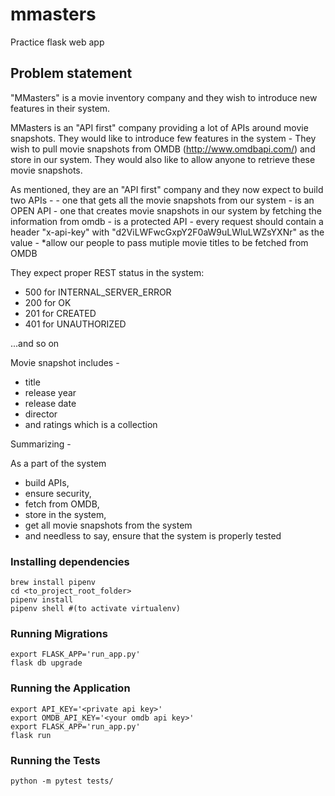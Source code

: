 # mmasters
Practice flask web app

## Problem statement

"MMasters" is a movie inventory company and they wish to introduce new features in their system.

MMasters is an "API first" company providing a lot of APIs around movie snapshots. They would like to introduce few features in the system -
They wish to pull movie snapshots from OMDB (http://www.omdbapi.com/) and store in our system.
They would also like to allow anyone to retrieve these movie snapshots.

As mentioned, they are an "API first" company and they now expect to build two APIs -
    - one that gets all the movie snapshots from our system
        - is an OPEN API
    - one that creates movie snapshots in our system by fetching the information from omdb
        - is a protected API
        - every request should contain a header "x-api-key" with "d2ViLWFwcGxpY2F0aW9uLWluLWZsYXNr" as the value
        - *allow our people to pass mutiple movie titles to be fetched from OMDB

They expect proper REST status in the system:
- 500 for INTERNAL_SERVER_ERROR
- 200 for OK
- 201 for CREATED
- 401 for UNAUTHORIZED

...and so on

Movie snapshot includes - 
- title
- release year
- release date
- director
- and ratings which is a collection

Summarizing -

As a part of the system
- build APIs, 
- ensure security, 
- fetch from OMDB, 
- store in the system, 
- get all movie snapshots from the system
- and needless to say, ensure that the system is properly tested

### Installing dependencies
```shell script
brew install pipenv
cd <to_project_root_folder>
pipenv install
pipenv shell #(to activate virtualenv)
```

### Running Migrations
```shell script
export FLASK_APP='run_app.py'
flask db upgrade
```

### Running the Application
```shell script
export API_KEY='<private api key>'
export OMDB_API_KEY='<your omdb api key>'
export FLASK_APP='run_app.py'
flask run
```

### Running the Tests
```shell script
python -m pytest tests/
```

